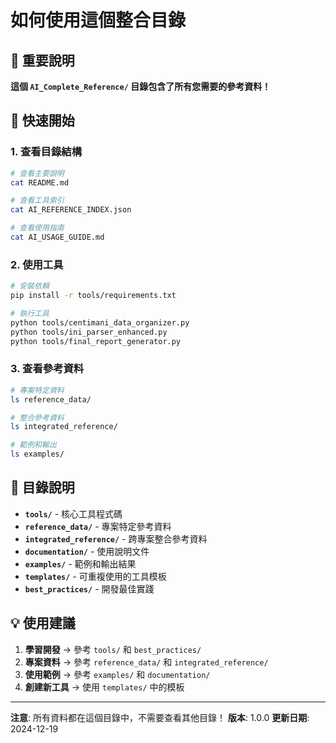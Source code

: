# 如何使用這個整合目錄

## 🎯 重要說明

**這個 `AI_Complete_Reference/` 目錄包含了所有您需要的參考資料！**

## 🚀 快速開始

### 1. 查看目錄結構
```bash
# 查看主要說明
cat README.md

# 查看工具索引
cat AI_REFERENCE_INDEX.json

# 查看使用指南
cat AI_USAGE_GUIDE.md
```

### 2. 使用工具
```bash
# 安裝依賴
pip install -r tools/requirements.txt

# 執行工具
python tools/centimani_data_organizer.py
python tools/ini_parser_enhanced.py
python tools/final_report_generator.py
```

### 3. 查看參考資料
```bash
# 專案特定資料
ls reference_data/

# 整合參考資料
ls integrated_reference/

# 範例和輸出
ls examples/
```

## 📁 目錄說明

- **`tools/`** - 核心工具程式碼
- **`reference_data/`** - 專案特定參考資料
- **`integrated_reference/`** - 跨專案整合參考資料
- **`documentation/`** - 使用說明文件
- **`examples/`** - 範例和輸出結果
- **`templates/`** - 可重複使用的工具模板
- **`best_practices/`** - 開發最佳實踐

## 💡 使用建議

1. **學習開發** → 參考 `tools/` 和 `best_practices/`
2. **專案資料** → 參考 `reference_data/` 和 `integrated_reference/`
3. **使用範例** → 參考 `examples/` 和 `documentation/`
4. **創建新工具** → 使用 `templates/` 中的模板

---

**注意**: 所有資料都在這個目錄中，不需要查看其他目錄！
**版本**: 1.0.0
**更新日期**: 2024-12-19 